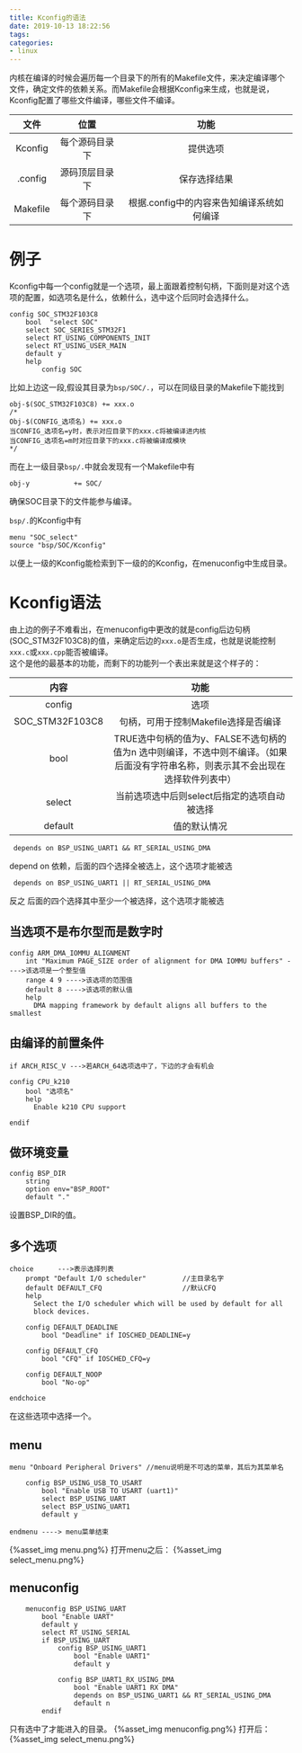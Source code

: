 ```yaml
---
title: Kconfig的语法
date: 2019-10-13 18:22:56
tags:
categories:
- linux
---
```

内核在编译的时候会遍历每一个目录下的所有的Makefile文件，来决定编译哪个文件，确定文件的依赖关系。而Makefile会根据Kconfig来生成，也就是说，Kconfig配置了哪些文件编译，哪些文件不编译。  
<!--more-->
| 文件 | 位置 | 功能 |
| :------:| :------: | :------: |
| Kconfig | 每个源码目录下 | 提供选项 |
| .config | 源码顶层目录下 | 保存选择结果 |
| Makefile | 每个源码目录下 | 根据.config中的内容来告知编译系统如何编译 |  

# 例子
Kconfig中每一个config就是一个选项，最上面跟着控制句柄，下面则是对这个选项的配置，如选项名是什么，依赖什么，选中这个后同时会选择什么。  
```
config SOC_STM32F103C8
    bool  "select SOC"
    select SOC_SERIES_STM32F1
    select RT_USING_COMPONENTS_INIT
    select RT_USING_USER_MAIN
    default y
    help
        config SOC
```
比如上边这一段,假设其目录为`bsp/SOC/.`，可以在同级目录的Makefile下能找到
```
obj-$(SOC_STM32F103C8) += xxx.o
/*
Obj-$(CONFIG_选项名) += xxx.o 
当CONFIG_选项名=y时，表示对应目录下的xxx.c将被编译进内核
当CONFIG_选项名=m时对应目录下的xxx.c将被编译成模块
*/
```
而在上一级目录`bsp/.`中就会发现有一个Makefile中有
```
obj-y           += SOC/
```
确保SOC目录下的文件能参与编译。

`bsp/.`的Kconfig中有
```
menu "SOC_select"
source "bsp/SOC/Kconfig"
```
以便上一级的Kconfig能检索到下一级的的Kconfig，在menuconfig中生成目录。
# Kconfig语法
由上边的例子不难看出，在menuconfig中更改的就是config后边句柄(SOC_STM32F103C8)的值，来确定后边的`xxx.o`是否生成，也就是说能控制`xxx.c`或`xxx.cpp`能否被编译。  
这个是他的最基本的功能，而剩下的功能列一个表出来就是这个样子的：  

| 内容 | 功能 |
| :------:| :------: |
| config | 选项 |
| SOC_STM32F103C8 | 句柄，可用于控制Makefile选择是否编译 |
| bool | TRUE选中句柄的值为y、FALSE不选句柄的值为n 选中则编译，不选中则不编译。（如果后面没有字符串名称，则表示其不会出现在选择软件列表中） |
| select  | 当前选项选中后则select后指定的选项自动被选择 |
| default | 值的默认情况 |  

```
 depends on BSP_USING_UART1 && RT_SERIAL_USING_DMA
```
depend on 依赖，后面的四个选择全被选上，这个选项才能被选
```
 depends on BSP_USING_UART1 || RT_SERIAL_USING_DMA
```
反之
后面的四个选择其中至少一个被选择，这个选项才能被选
## 当选项不是布尔型而是数字时
```
config ARM_DMA_IOMMU_ALIGNMENT
    int "Maximum PAGE_SIZE order of alignment for DMA IOMMU buffers" ---->该选项是一个整型值
    range 4 9 ---->该选项的范围值
    default 8 ---->该选项的默认值
    help
      DMA mapping framework by default aligns all buffers to the smallest
```
## 由编译的前置条件
```
if ARCH_RISC_V --->若ARCH_64选项选中了，下边的才会有机会

config CPU_k210
    bool "选项名"
    help
      Enable k210 CPU support

endif
```
## 做环境变量
```
config BSP_DIR
    string
    option env="BSP_ROOT"
    default "."
```
设置BSP_DIR的值。
## 多个选项
```
choice      --->表示选择列表
    prompt "Default I/O scheduler"         //主目录名字
    default DEFAULT_CFQ                    //默认CFQ
    help
      Select the I/O scheduler which will be used by default for all
      block devices.

    config DEFAULT_DEADLINE
        bool "Deadline" if IOSCHED_DEADLINE=y 

    config DEFAULT_CFQ
        bool "CFQ" if IOSCHED_CFQ=y

    config DEFAULT_NOOP
        bool "No-op"

endchoice
```
在这些选项中选择一个。
## menu
```
menu "Onboard Peripheral Drivers" //menu说明是不可选的菜单，其后为其菜单名

    config BSP_USING_USB_TO_USART
        bool "Enable USB TO USART (uart1)"
        select BSP_USING_UART
        select BSP_USING_UART1
        default y

endmenu ----> menu菜单结束
```
{%asset_img menu.png%}
打开menu之后：
{%asset_img select_menu.png%}
## menuconfig
```
    menuconfig BSP_USING_UART
        bool "Enable UART"
        default y
        select RT_USING_SERIAL
        if BSP_USING_UART
            config BSP_USING_UART1
                bool "Enable UART1"
                default y

            config BSP_UART1_RX_USING_DMA
                bool "Enable UART1 RX DMA"
                depends on BSP_USING_UART1 && RT_SERIAL_USING_DMA
                default n
        endif
```
只有选中了才能进入的目录。
{%asset_img menuconfig.png%}
打开后：
{%asset_img select_menu.png%}